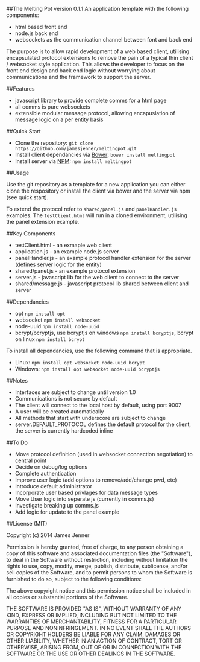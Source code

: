 ##The Melting Pot version 0.1.1
An application template with the following components:

* html based front end
* node.js back end
* websockets as the communication channel between font and back end

The purpose is to allow rapid development of a web based client, utilising encapsulated protocol 
extensions to remove the pain of a typical thin client / websocket style application. This allows 
the developer to focus on the front end design and back end logic without worrying about 
communications and the framework to support the server.

##Features

* javascript library to provide complete comms for a html page
* all comms is pure websockets
* extensible modular message protocol, allowing encapuslation of message logic on a per entity basis

##Quick Start

- Clone the repository: `git clone https://github.com/jamesjenner/meltingpot.git`
- Install client dependancies via [Bower](http://bower.io): `bower install meltingpot`
- Install server via [NPM](http://www.npmjs.org/): `npm install meltingpot`

##Usage

Use the git repository as a template for a new application you can either clone the respository or install the client via bower and the server via npm (see quick start). 

To extend the protocol refer to `shared/panel.js` and `panelHandler.js` examples. The `testClient.html` will run in a cloned environment, utilising the panel extension example.  

##Key Components

* testClient.html - an exmaple web client
* application.js - an example node.js server
* panelHandler.js - an example protocol handler extension for the server (defines server logic for the entity)
* shared/panel.js - an example protocol extension
* server.js - javascript lib for the web client to connect to the server
* shared/message.js  - javascript protocol lib shared between client and server 

##Dependancies

* opt `npm install opt`
* websocket `npm install websocket`
* node-uuid `npm install node-uuid`
* bcrypt/bcryptjs, use bcryptjs on windows `npm install bcryptjs`, bcrypt on linux `npm install bcrypt`

To install all dependancies, use the following command that is appropriate.

* Linux: `npm install opt websocket node-uuid bcrypt`
* Windows: `npm install opt websocket node-uuid bcryptjs`

##Notes

* Interfaces are subject to change until version 1.0
* Communications is not secure by default
* The client will connect to the local host by default, using port 9007
* A user will be created automatically
* All methods that start with underscore are subject to change
* server.DEFAULT_PROTOCOL defines the default protocol for the client, the server is currently hardcoded inline

##To Do

* Move protocol definition (used in websocket connection negotiation) to central point
* Decide on debug/log options
* Complete authentication
* Improve user logic (add options to remove/add/change pwd, etc)
* Introduce default administrator
* Incorporate user based privlages for data message types
* Move User logic into seperate js (currently in comms.js)
* Investigate breaking up comms.js
* Add logic for update to the panel example

##License (MIT)

Copyright (c) 2014 James Jenner

Permission is hereby granted, free of charge, to any person obtaining a copy
of this software and associated documentation files (the "Software"), to deal
in the Software without restriction, including without limitation the rights
to use, copy, modify, merge, publish, distribute, sublicense, and/or sell
copies of the Software, and to permit persons to whom the Software is
furnished to do so, subject to the following conditions:

The above copyright notice and this permission notice shall be included in all
copies or substantial portions of the Software.

THE SOFTWARE IS PROVIDED "AS IS", WITHOUT WARRANTY OF ANY KIND, EXPRESS OR
IMPLIED, INCLUDING BUT NOT LIMITED TO THE WARRANTIES OF MERCHANTABILITY,
FITNESS FOR A PARTICULAR PURPOSE AND NONINFRINGEMENT. IN NO EVENT SHALL THE
AUTHORS OR COPYRIGHT HOLDERS BE LIABLE FOR ANY CLAIM, DAMAGES OR OTHER
LIABILITY, WHETHER IN AN ACTION OF CONTRACT, TORT OR OTHERWISE, ARISING FROM,
OUT OF OR IN CONNECTION WITH THE SOFTWARE OR THE USE OR OTHER DEALINGS IN THE
SOFTWARE.